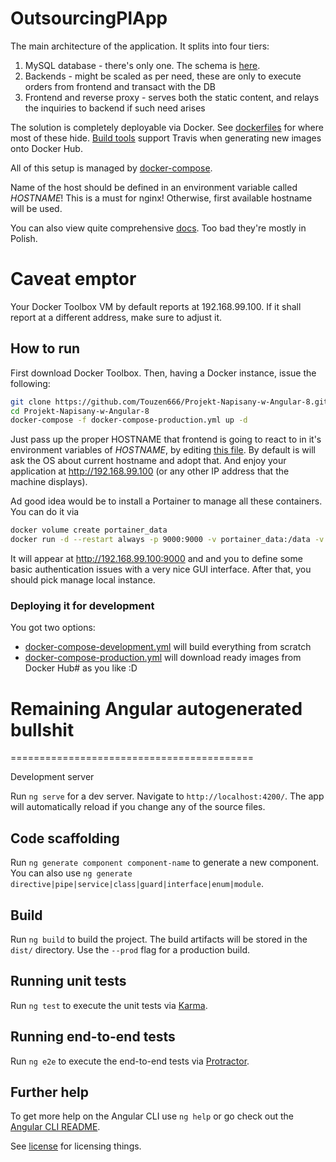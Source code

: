 # OutsourcingPlApp

The main architecture of the application. It splits into four tiers:

1. MySQL database - there's only one. The schema is [here](/dockerfiles/mysql/outsourcing_pl.sql).
2. Backends - might be scaled as per need, these are only to execute orders from frontend and transact with the DB
3. Frontend and reverse proxy - serves both the static content, and relays the inquiries to backend if such need arises


The solution is completely deployable via Docker. See [dockerfiles](/dockerfiles) for where most of these hide.
[Build tools](/build_tools) support Travis when generating new images onto Docker Hub.

All of this setup is managed by [docker-compose](https://docs.docker.com/compose/gettingstarted/).

Name of the host should be defined in an environment variable called *HOSTNAME*! This is a must for nginx! Otherwise,
first available hostname will be used.

You can also view quite comprehensive [docs](/docs). Too bad they're mostly in Polish.

# Caveat emptor

Your Docker Toolbox VM by default reports at 192.168.99.100. If it shall report at a different address, make sure to adjust it.

## How to run

First download Docker Toolbox. Then, having a Docker instance, issue the following:
```bash
git clone https://github.com/Touzen666/Projekt-Napisany-w-Angular-8.git
cd Projekt-Napisany-w-Angular-8
docker-compose -f docker-compose-production.yml up -d
```
Just pass up the proper HOSTNAME that frontend is going to react to in it's environment variables of *HOSTNAME*, by 
editing [this file](docker-compose-producton.yml#L26). By default is will ask the OS about current hostname and adopt that.
And enjoy your application at http://192.168.99.100 (or any other IP address that the machine displays).

Ad good idea would be to install a Portainer to manage all these containers. You can do it via

```bash
docker volume create portainer_data
docker run -d --restart always -p 9000:9000 -v portainer_data:/data -v /var/run/docker.sock:/var/run/docker.sock portainer/portainer
```

It will appear at http://192.168.99.100:9000 and and you to define some basic authentication issues with a very nice GUI interface.
After that, you should pick manage local instance.

### Deploying it for development

You got two options:
* [docker-compose-development.yml](docker-compose-development.yml) will build everything from scratch
* [docker-compose-production.yml](docker-compose-production.yml) will download ready images from Docker Hub#
as you like :D

# Remaining Angular autogenerated bullshit
==========================================

Development server

Run `ng serve` for a dev server. Navigate to `http://localhost:4200/`. The app will automatically reload if you change any of the source files.

## Code scaffolding

Run `ng generate component component-name` to generate a new component. You can also use `ng generate directive|pipe|service|class|guard|interface|enum|module`.

## Build

Run `ng build` to build the project. The build artifacts will be stored in the `dist/` directory. Use the `--prod` flag for a production build.

## Running unit tests

Run `ng test` to execute the unit tests via [Karma](https://karma-runner.github.io).

## Running end-to-end tests

Run `ng e2e` to execute the end-to-end tests via [Protractor](http://www.protractortest.org/).

## Further help

To get more help on the Angular CLI use `ng help` or go check out the [Angular CLI README](https://github.com/angular/angular-cli/blob/master/README.md).

See [license](LICENSE.md) for licensing things.
